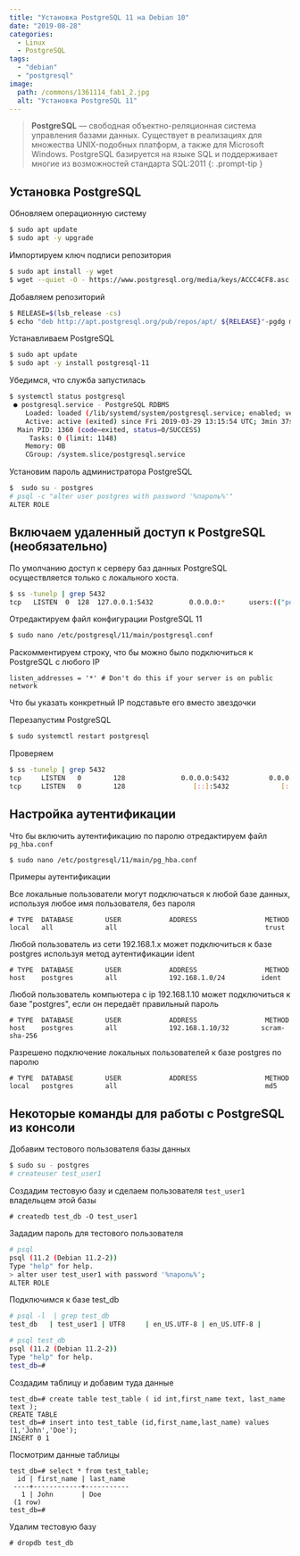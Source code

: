 ```yaml
---
title: "Установка PostgreSQL 11 на Debian 10"
date: "2019-08-28"
categories: 
  - Linux
  - PostgreSQL
tags: 
  - "debian"
  - "postgresql"
image:
  path: /commons/1361114_fab1_2.jpg
  alt: "Установка PostgreSQL 11"
---
```


> **PostgreSQL** — свободная объектно-реляционная система управления базами данных. Существует в реализациях для множества UNIX-подобных платформ, а также для Microsoft Windows. PostgreSQL базируется на языке SQL и поддерживает многие из возможностей стандарта SQL:2011
{: .prompt-tip }

## Установка PostgreSQL

Обновляем операционную систему

```sh
$ sudo apt update
$ sudo apt -y upgrade
```

Импортируем ключ подписи репозитория

```sh
$ sudo apt install -y wget
$ wget --quiet -O - https://www.postgresql.org/media/keys/ACCC4CF8.asc | sudo apt-key add -
```

Добавляем репозиторий

```sh
$ RELEASE=$(lsb_release -cs)
$ echo "deb http://apt.postgresql.org/pub/repos/apt/ ${RELEASE}"-pgdg main | sudo tee  /etc/apt/sources.list.d/pgdg.list
```

Устанавливаем PostgreSQL

```sh
$ sudo apt update
$ sudo apt -y install postgresql-11
```

Убедимся, что служба запустилась

```sh
$ systemctl status postgresql
 ● postgresql.service - PostgreSQL RDBMS
    Loaded: loaded (/lib/systemd/system/postgresql.service; enabled; vendor preset: enabled)
    Active: active (exited) since Fri 2019-03-29 13:15:54 UTC; 3min 37s ago
  Main PID: 1360 (code=exited, status=0/SUCCESS)
     Tasks: 0 (limit: 1148)
    Memory: 0B
    CGroup: /system.slice/postgresql.service
```

Установим пароль администратора PostgreSQL

```sh
$  sudo su - postgres 
# psql -c "alter user postgres with password '%пароль%'" 
ALTER ROLE
```

## Включаем удаленный доступ к PostgreSQL (необязательно)

По умолчанию доступ к серверу баз данных PostgreSQL осуществляется только с локального хоста.

```sh
$ ss -tunelp | grep 5432
tcp   LISTEN  0  128  127.0.0.1:5432         0.0.0.0:*      users:(("postgres",pid=15785,fd=3)) uid:111 ino:42331 sk:6 <->
```

Отредактируем файл конфигурации PostgreSQL 11

```sh
$ sudo nano /etc/postgresql/11/main/postgresql.conf
```

Раскомментируем строку, что бы можно было подключиться к PostgreSQL с любого IP

```
listen_addresses = '*' # Don't do this if your server is on public network
```

Что бы указать конкретный IP подставьте его вместо звездочки

Перезапустим PostgreSQL

```sh
$ sudo systemctl restart postgresql
```

Проверяем

```sh
$ ss -tunelp | grep 5432
tcp     LISTEN   0        128              0.0.0.0:5432          0.0.0.0:*       uid:108 ino:74999 sk:a <->                                                     
tcp     LISTEN   0        128                 [::]:5432             [::]:*       uid:108 ino:75000 sk:b v6only:1 <->
```

## Настройка аутентификации

Что бы включить аутентификацию по паролю отредактируем файл `pg_hba.conf`

```sh
$ sudo nano /etc/postgresql/11/main/pg_hba.conf
```

Примеры аутентификации

Все локальные пользователи могут подключаться к любой базе данных, используя любое имя пользователя, без пароля

```
# TYPE  DATABASE        USER            ADDRESS                 METHOD
local   all             all                                     trust
```

Любой пользователь из сети 192.168.1.x может подключиться к базе postgres используя метод аутентификации ident

```
# TYPE  DATABASE        USER            ADDRESS                 METHOD
host    postgres        all             192.168.1.0/24         ident
```

Любой пользователь компьютера с ip 192.168.1.10 может подключиться к базе "postgres", если он передаёт правильный пароль

```
# TYPE  DATABASE        USER            ADDRESS                 METHOD
host    postgres        all             192.168.1.10/32        scram-sha-256
```

Разрешено подключение локальных пользователей к базе postgres по паролю

```
# TYPE  DATABASE        USER            ADDRESS                 METHOD
local   postgres        all                                     md5
```

## Некоторые команды для работы с PostgreSQL из консоли

Добавим тестового пользователя базы данных

```sh
$ sudo su - postgres
# createuser test_user1
```

Создадим тестовую базу и сделаем пользователя `test_user1` владельцем этой базы

```
# createdb test_db -O test_user1
```

Зададим пароль для тестового пользователя

```sh
# psql 
psql (11.2 (Debian 11.2-2))
Type "help" for help.
> alter user test_user1 with password '%пароль%';
ALTER ROLE
```

Подключимся к базе test\_db

```sh
# psql -l  | grep test_db
test_db   | test_user1 | UTF8     | en_US.UTF-8 | en_US.UTF-8 | 

# psql test_db
psql (11.2 (Debian 11.2-2))
Type "help" for help.
test_db=# 
```

Создадим таблицу и добавим туда данные

```
test_db=# create table test_table ( id int,first_name text, last_name text ); 
CREATE TABLE
test_db=# insert into test_table (id,first_name,last_name) values (1,'John','Doe'); 
INSERT 0 1
```

Посмотрим данные таблицы

```
test_db=# select * from test_table;
  id | first_name | last_name 
 ----+------------+-----------
   1 | John       | Doe
 (1 row)
test_db=# 
```

Удалим тестовую базу

```
# dropdb test_db
```
